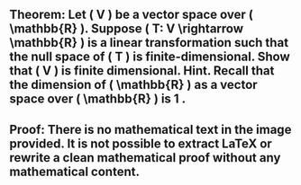 ## Theorem: Let \( V \) be a vector space over \( \mathbb{R} \). Suppose \( T: V \rightarrow \mathbb{R} \) is a linear transformation such that the null space of \( T \) is finite-dimensional. Show that \( V \) is finite dimensional. Hint. Recall that the dimension of \( \mathbb{R} \) as a vector space over \( \mathbb{R} \) is 1 .


## Proof: There is no mathematical text in the image provided. It is not possible to extract LaTeX or rewrite a clean mathematical proof without any mathematical content. 
